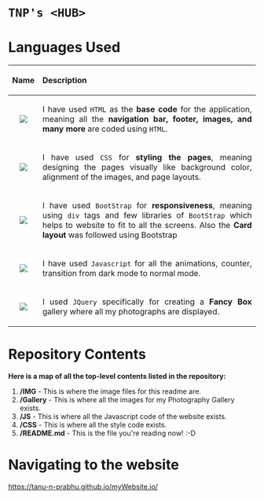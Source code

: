 #  `TNP's <HUB>`
  


# Languages Used


|<p align = "justify"> Name </p>|<p align = "justify"> Description </p> | 
| :---:   | :-: | 
| <img src = "https://img.shields.io/badge/HTML5-E34F26?style=for-the-badge&logo=html5&logoColor=white"> |<p align = "justify"> I have used `HTML` as the <b>base code</b> for the application, meaning all the <b>navigation bar, footer, images, and many more</b> are coded using `HTML`.</p> | 
| <img src = "https://img.shields.io/badge/CSS3-1572B6?style=for-the-badge&logo=css3&logoColor=white"> |<p align = "justify"> I have used `CSS` for <b>styling the pages</b>, meaning designing the pages visually like background color, alignment of the images, and page layouts.</p> | 
| <img src = "https://img.shields.io/badge/Bootstrap-563D7C?style=for-the-badge&logo=bootstrap&logoColor=white"> | <p align = "justify">I have used `BootStrap` for <b>responsiveness</b>, meaning using `div` tags and few libraries of `BootStrap` which helps to website to fit to all the screens. Also the <b>Card layout</b> was followed using Bootstrap</p> | 
| <img src = "https://img.shields.io/badge/JavaScript-F7DF1E?style=for-the-badge&logo=javascript&logoColor=black"> | <p align = "justify">I have used `Javascript` for all the animations, counter, transition from dark mode to normal mode.</p> | 
| <img src="https://img.shields.io/badge/jquery%20-%230769AD.svg?&style=for-the-badge&logo=jquery&logoColor=white"/> | <p align = "justify">I used `JQuery` specifically for creating a <b>Fancy Box</b> gallery where all my photographs are displayed.</p>






# Repository Contents
__Here is a map of all the top-level contents listed in the repository:__
1. __/IMG__ - This is where the image files for this readme are.
2. __/Gallery__ - This is where all the images for my Photography Gallery exists.
3. __/JS__ - This is where all the Javascript code of the website exists.
4. __/CSS__ - This is where all the style code exists.
4. __/README.md__ - This is the file you're reading now! :-D



# Navigating to the website

https://tanu-n-prabhu.github.io/myWebsite.io/


